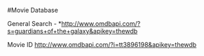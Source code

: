 #Movie Database


General Search -  *http://www.omdbapi.com/?s=guardians+of+the+galaxy&apikey=thewdb


Movie ID http://www.omdbapi.com/?i=tt3896198&apikey=thewdb 


